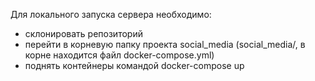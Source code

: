 Для локального запуска сервера необходимо:
- склонировать репозиторий
- перейти в корневую папку проекта social_media (social_media/, в корне находится файл docker-compose.yml)
- поднять контейнеры командой docker-compose up
  
